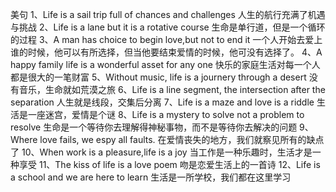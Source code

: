 美句
1、Life is a sail trip full of chances and challenges 
人生的航行充满了机遇与挑战
2、Life is a lane but it is a rotative course
生命是单行道，但是一个循环的过程
3、A man has choice to begin love,but not to end it
一个人开始去爱上谁的时候，他可以有所选择，但当他要结束爱情的时候，他可没有选择了。
4、A happy family life is a wonderful asset for any one
快乐的家庭生活对每一个人都是很大的一笔财富
5、Without music, life is a journery through a desert
没有音乐，生命就如荒漠之旅
6、Life is a line segment, the intersection after the separation 
人生就是线段，交集后分离
7、Life is a maze and love is a riddle 
生活是一座迷宫，爱情是个谜
8、Life is a mystery to solve not a problem to resolve
生命是一个等待你去理解得神秘事物，而不是等待你去解决的问题
9、Where love fails, we espy all faults.
在爱情丧失的地方，我们就察见所有的缺点了
10、When work is a pleasure,life is a joy
当工作是一种乐趣时，生活才是一种享受
11、The kiss of life is a love poem
吻是恋爱生活上的一首诗
12、Life is a school and we are here to learn
生活是一所学校，我们都在这里学习